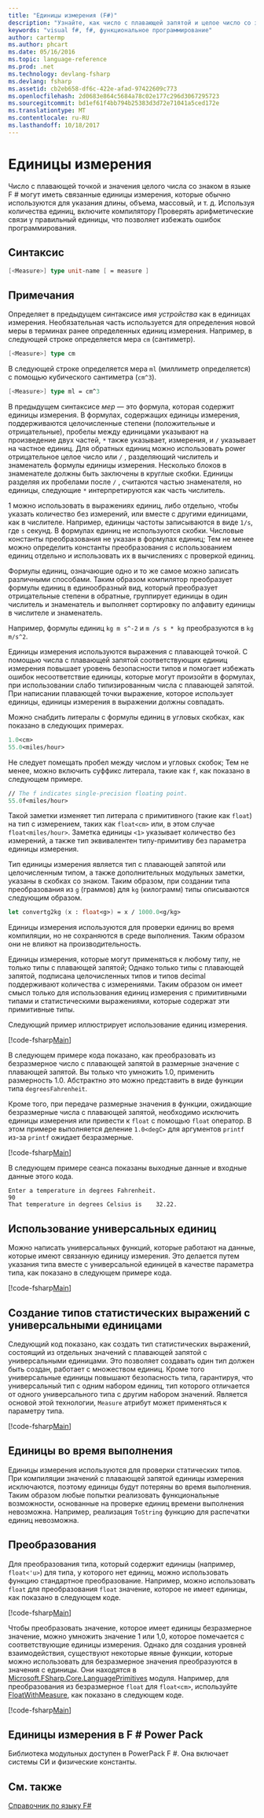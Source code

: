 ```yaml
---
title: "Единицы измерения (F#)"
description: "Узнайте, как число с плавающей запятой и целое число со знаком значения в языке F #, могут иметь связанные единицы измерения, которые обычно используются для указания длины, тома и запоминающих устройств."
keywords: "visual f#, f#, функциональное программирование"
author: cartermp
ms.author: phcart
ms.date: 05/16/2016
ms.topic: language-reference
ms.prod: .net
ms.technology: devlang-fsharp
ms.devlang: fsharp
ms.assetid: cb2eb658-df6c-422e-afad-97422609c773
ms.openlocfilehash: 2d0683e864c5684a78c02e177c296d3067295723
ms.sourcegitcommit: bd1ef61f4bb794b25383d3d72e71041a5ced172e
ms.translationtype: MT
ms.contentlocale: ru-RU
ms.lasthandoff: 10/18/2017
---
```

# <a name="units-of-measure"></a>Единицы измерения

Число с плавающей точкой и значения целого числа со знаком в языке F # могут иметь связанные единицы измерения, которые обычно используются для указания длины, объема, массовый, и т. д. Используя количества единиц, включите компилятору Проверять арифметические связи у правильный единицы, что позволяет избежать ошибок программирования.


## <a name="syntax"></a>Синтаксис

```fsharp
[<Measure>] type unit-name [ = measure ]
```

## <a name="remarks"></a>Примечания
Определяет в предыдущем синтаксисе *имя устройства* как в единицах измерения. Необязательная часть используется для определения новой меры в терминах ранее определенных единиц измерения. Например, в следующей строке определяется мера `cm` (сантиметр).

```fsharp
[<Measure>] type cm
```

В следующей строке определяется мера `ml` (миллиметр определяется) с помощью кубического сантиметра (`cm^3`).

```fsharp
[<Measure>] type ml = cm^3
```

В предыдущем синтаксисе *мер* — это формула, которая содержит единицы измерения. В формулах, содержащих единицы измерения, поддерживаются целочисленные степени (положительные и отрицательные), пробелы между единицами указывают на произведение двух частей, `*` также указывает, измерения, и `/` указывает на частное единиц. Для обратных единиц можно использовать power отрицательное целое число или `/` , разделяющий числитель и знаменатель формулы единицы измерения. Несколько блоков в знаменателе должны быть заключены в круглые скобки. Единицы разделяя их пробелами после `/` , считаются частью знаменателя, но единицы, следующие `*` интерпретируются как часть числитель.

1 можно использовать в выражениях единиц, либо отдельно, чтобы указать количество без измерений, или вместе с другими единицами, как в числителе. Например, единицы частоты записываются в виде `1/s`, где `s` секунд. В формулах единиц не используются скобки. Числовые константы преобразования не указан в формулах единиц; Тем не менее можно определить константы преобразования с использованием единиц отдельно и использовать их в вычислениях с проверкой единиц.

Формулы единиц, означающие одно и то же самое можно записать различными способами. Таким образом компилятор преобразует формулы единиц в единообразный вид, который преобразует отрицательные степени в обратные, группирует единицы в один числитель и знаменатель и выполняет сортировку по алфавиту единицы в числителе и знаменатель.

Например, формулы единиц `kg m s^-2` и `m /s s * kg` преобразуются в `kg m/s^2`.

Единицы измерения используются выражения с плавающей точкой. С помощью числа с плавающей запятой соответствующих единиц измерения повышает уровень безопасности типов и помогает избежать ошибок несоответствие единицы, которые могут произойти в формулах, при использовании слабо типизированным числа с плавающей запятой. При написании плавающей точки выражение, которое использует единицы, единицы измерения в выражении должны совпадать.

Можно снабдить литералы с формулы единиц в угловых скобках, как показано в следующих примерах.

```fsharp
1.0<cm>
55.0<miles/hour>
```

Не следует помещать пробел между числом и угловых скобок; Тем не менее, можно включить суффикс литерала, такие как `f`, как показано в следующем примере.

```fsharp
// The f indicates single-precision floating point.
55.0f<miles/hour>
```

Такой заметки изменяет тип литерала с примитивного (такие как `float`) на тип с измерением, таких как `float<cm>` или, в этом случае `float<miles/hour>`. Заметка единицы `<1>` указывает количество без измерений, а также тип эквивалентен типу-примитиву без параметра единицы измерения.

Тип единицы измерения является тип с плавающей запятой или целочисленным типом, а также дополнительных модульных заметки, указаны в скобках со знаком. Таким образом, при создании типа преобразования из `g` (граммов) для `kg` (килограмм) типы описываются следующим образом.

```fsharp
let convertg2kg (x : float<g>) = x / 1000.0<g/kg>
```

Единицы измерения используются для проверки единиц во время компиляции, но не сохраняются в среде выполнения. Таким образом они не влияют на производительность.

Единицы измерения, которые могут применяться к любому типу, не только типы с плавающей запятой; Однако только типы с плавающей запятой, подписана целочисленных типов и типов decimal поддерживают количества с измерениями. Таким образом он имеет смысл только для использования единиц измерения с примитивными типами и статистическими выражениями, которые содержат эти примитивные типы.

Следующий пример иллюстрирует использование единиц измерения.

[!code-fsharp[Main](../../../samples/snippets/fsharp/lang-ref-2/snippet6901.fs)]
    
В следующем примере кода показано, как преобразовать из безразмерное число с плавающей запятой в размерные значение с плавающей запятой. Вы только что умножить 1.0, применить размерность 1.0. Абстрактно это можно представить в виде функции типа `degreesFahrenheit`.

Кроме того, при передаче размерные значения в функции, ожидающие безразмерные числа с плавающей запятой, необходимо исключить единицы измерения или привести к `float` с помощью `float` оператор. В этом примере выполняется деление `1.0<degC>` для аргументов `printf` из-за `printf` ожидает безразмерные.

[!code-fsharp[Main](../../../samples/snippets/fsharp/lang-ref-2/snippet6902.fs)]

В следующем примере сеанса показаны выходные данные и входные данные этого кода.

```
Enter a temperature in degrees Fahrenheit.
90
That temperature in degrees Celsius is    32.22.
```

## <a name="using-generic-units"></a>Использование универсальных единиц
Можно написать универсальных функций, которые работают на данные, которые имеют связанную единицу измерения. Это делается путем указания типа вместе с универсальной единицей в качестве параметра типа, как показано в следующем примере кода.

[!code-fsharp[Main](../../../samples/snippets/fsharp/lang-ref-2/snippet6903.fs)]
    
## <a name="creating-aggregate-types-with-generic-units"></a>Создание типов статистических выражений с универсальными единицами
Следующий код показано, как создать тип статистических выражений, состоящий из отдельных значений с плавающей запятой с универсальными единицами. Это позволяет создавать один тип должен быть создан, работает с множеством единиц. Кроме того универсальные единицы повышают безопасность типа, гарантируя, что универсальный тип с одним набором единиц, тип которого отличается от одного универсального типа с другим набором значений. Является основой этой технологии, `Measure` атрибут может применяться к параметру типа.

[!code-fsharp[Main](../../../samples/snippets/fsharp/lang-ref-2/snippet6904.fs)]
    
## <a name="units-at-runtime"></a>Единицы во время выполнения
Единицы измерения используются для проверки статических типов. При компиляции значений с плавающей запятой единицы измерения исключаются, поэтому единицы будут потеряны во время выполнения. Таким образом любые попытки реализовать функциональные возможности, основанные на проверке единиц времени выполнения невозможна. Например, реализация `ToString` функцию для распечатки единиц невозможна.


## <a name="conversions"></a>Преобразования
Для преобразования типа, который содержит единицы (например, `float<'u>`) для типа, у которого нет единиц, можно использовать функцию стандартное преобразование. Например, можно использовать `float` для преобразования `float` значение, которое не имеет единицы, как показано в следующем коде.

[!code-fsharp[Main](../../../samples/snippets/fsharp/lang-ref-2/snippet6905.fs)]

Чтобы преобразовать значение, которое имеет единицы безразмерное значение, можно умножить значение 1 или 1,0, которое помечается с соответствующие единицы измерения. Однако для создания уровней взаимодействия, существуют некоторые явные функции, которые можно использовать для безразмерное значения преобразуются в значения с единицы. Они находятся в [Microsoft.FSharp.Core.LanguagePrimitives](https://msdn.microsoft.com/library/69d08ac5-5d51-4c20-bf1e-850fd312ece3) модуля. Например, для преобразования из безразмерное `float` для `float<cm>`, используйте [FloatWithMeasure](https://msdn.microsoft.com/library/69520bc7-d67b-46b8-9004-7cac9646b8d9), как показано в следующем коде.

[!code-fsharp[Main](../../../samples/snippets/fsharp/lang-ref-2/snippet6906.fs)]
    
## <a name="units-of-measure-in-the-f-power-pack"></a>Единицы измерения в F # Power Pack
Библиотека модульных доступен в PowerPack F #. Она включает системы СИ и физические константы.


## <a name="see-also"></a>См. также
[Справочник по языку F#](index.md)

